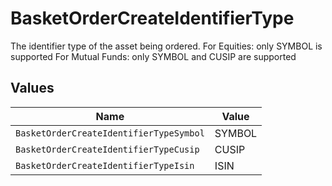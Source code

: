 # BasketOrderCreateIdentifierType

The identifier type of the asset being ordered. For Equities: only SYMBOL is supported For Mutual Funds: only SYMBOL and CUSIP are supported


## Values

| Name                                    | Value                                   |
| --------------------------------------- | --------------------------------------- |
| `BasketOrderCreateIdentifierTypeSymbol` | SYMBOL                                  |
| `BasketOrderCreateIdentifierTypeCusip`  | CUSIP                                   |
| `BasketOrderCreateIdentifierTypeIsin`   | ISIN                                    |